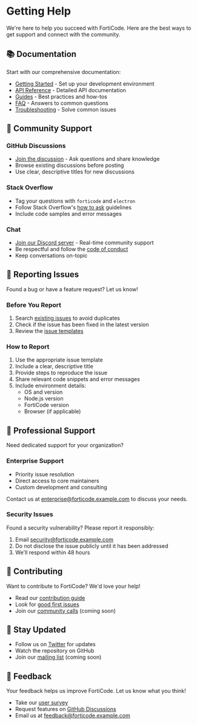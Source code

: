 # Getting Help

We're here to help you succeed with FortiCode. Here are the best ways to get support and connect with the community.

## 📚 Documentation

Start with our comprehensive documentation:

- [Getting Started](development/setup.md) - Set up your development environment
- [API Reference](api/csp-validator.md) - Detailed API documentation
- [Guides](development/coding-standards.md) - Best practices and how-tos
- [FAQ](faq.md) - Answers to common questions
- [Troubleshooting](troubleshooting.md) - Solve common issues

## 💬 Community Support

### GitHub Discussions
- [Join the discussion](https://github.com/ccsimenson/forticode/discussions) - Ask questions and share knowledge
- Browse existing discussions before posting
- Use clear, descriptive titles for new discussions

### Stack Overflow
- Tag your questions with `forticode` and `electron`
- Follow Stack Overflow's [how to ask](https://stackoverflow.com/help/how-to-ask) guidelines
- Include code samples and error messages

### Chat
- [Join our Discord server](https://discord.gg/example) - Real-time community support
- Be respectful and follow the [code of conduct](contributing/code-of-conduct.md)
- Keep conversations on-topic

## 🐛 Reporting Issues

Found a bug or have a feature request? Let us know!

### Before You Report
1. Search [existing issues](https://github.com/ccsimenson/forticode/issues) to avoid duplicates
2. Check if the issue has been fixed in the latest version
3. Review the [issue templates](.github/ISSUE_TEMPLATE/)

### How to Report
1. Use the appropriate issue template
2. Include a clear, descriptive title
3. Provide steps to reproduce the issue
4. Share relevant code snippets and error messages
5. Include environment details:
   - OS and version
   - Node.js version
   - FortiCode version
   - Browser (if applicable)

## 🏢 Professional Support

Need dedicated support for your organization?

### Enterprise Support
- Priority issue resolution
- Direct access to core maintainers
- Custom development and consulting

Contact us at [enterprise@forticode.example.com](mailto:enterprise@forticode.example.com) to discuss your needs.

### Security Issues

Found a security vulnerability? Please report it responsibly:
1. Email [security@forticode.example.com](mailto:security@forticode.example.com)
2. Do not disclose the issue publicly until it has been addressed
3. We'll respond within 48 hours

## 🤝 Contributing

Want to contribute to FortiCode? We'd love your help!

- Read our [contribution guide](contributing/contribution-guide.md)
- Look for [good first issues](https://github.com/ccsimenson/forticode/contribute)
- Join our [community calls](#) (coming soon)

## 📢 Stay Updated

- Follow us on [Twitter](#) for updates
- Watch the repository on GitHub
- Join our [mailing list](#) (coming soon)

## 📝 Feedback

Your feedback helps us improve FortiCode. Let us know what you think!

- Take our [user survey](#)
- Request features on [GitHub Discussions](https://github.com/ccsimenson/forticode/discussions/categories/feature-requests)
- Email us at [feedback@forticode.example.com](mailto:feedback@forticode.example.com)
